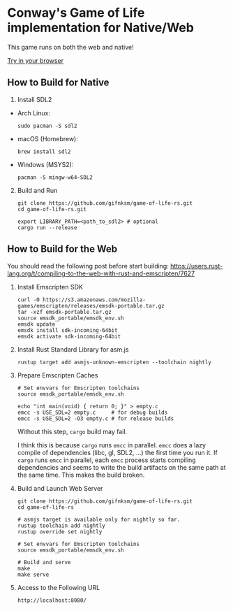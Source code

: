 # Conway's Game of Life implementation for Native/Web

This game runs on both the web and native!

[Try in your browser](https://gifnksm.github.io/game-of-life-rs/)

## How to Build for Native

1. Install SDL2

  * Arch Linux:

    ```
    sudo pacman -S sdl2
    ```

  * macOS (Homebrew):

    ```
    brew install sdl2
    ```

  * Windows (MSYS2):

    ```
    pacman -S mingw-w64-SDL2
    ```

2. Build and Run

   ```
   git clone https://github.com/gifnksm/game-of-life-rs.git
   cd game-of-life-rs.git

   export LIBRARY_PATH=<path_to_sdl2> # optional
   cargo run --release  
   ```

## How to Build for the Web

You should read the following post before start building:
https://users.rust-lang.org/t/compiling-to-the-web-with-rust-and-emscripten/7627

1. Install Emscripten SDK

   ```
   curl -O https://s3.amazonaws.com/mozilla-games/emscripten/releases/emsdk-portable.tar.gz
   tar -xzf emsdk-portable.tar.gz
   source emsdk_portable/emsdk_env.sh
   emsdk update
   emsdk install sdk-incoming-64bit
   emsdk activate sdk-incoming-64bit
   ```

2. Install Rust Standard Library for asm.js

   ```
   rustup target add asmjs-unknown-emscripten --toolchain nightly
   ```

3. Prepare Emscripten Caches

   ```
   # Set envvars for Emscripten toolchains
   source emsdk_portable/emsdk_env.sh

   echo "int main(void) { return 0; }" > empty.c
   emcc -s USE_SDL=2 empty.c     # for debug builds
   emcc -s USE_SDL=2 -O3 empty.c # for release builds
   ```

   Without this step, `cargo` build may fail.

   I think this is because `cargo` runs `emcc` in parallel.
   `emcc` does a lazy compile of dependencies (libc, gl, SDL2, ...) the first time you run it.
   If `cargo` runs `emcc` in parallel, each `emcc` process starts compiling dependencies and
   seems to write the build artifacts on the same path at the same time.
   This makes the build broken.

4. Build and Launch Web Server

   ```
   git clone https://github.com/gifnksm/game-of-life-rs.git
   cd game-of-life-rs

   # asmjs target is available only for nightly so far.
   rustup toolchain add nightly
   rustup override set nightly

   # Set envvars for Emscripten toolchains
   source emsdk_portable/emsdk_env.sh

   # Build and serve
   make
   make serve
   ```
 
5. Access to the Following URL
 
   ```
   http://localhost:8080/
   ```
